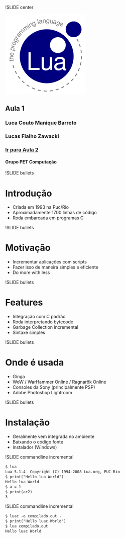 !SLIDE center

![](lua.png)

## Aula 1
### Luca Couto Manique Barreto
### Lucas Fialho Zawacki
### [Ir para Aula 2](#55)
#### Grupo PET Computação

!SLIDE bullets 

# Introdução #

* Criada em 1993 na Puc/Rio
* Aproximadamente 1700 linhas de código
* Roda embarcada em programas C

!SLIDE bullets 

# Motivação

* Incrementar aplicações com scripts
* Fazer isso de maneira simples e eficiente
* Do more with less

!SLIDE bullets 

# Features

* Integração com C padrão
* Roda interpretando bytecode
* Garbage Collection incremental
* Sintaxe simples

!SLIDE bullets 

# Onde é usada

* Ginga
* WoW / WarHammer Online / Ragnarök Online
* Consoles da Sony (principalmente PSP)
* Adobe Photoshop Lightroom

!SLIDE bullets 

# Instalação

* Geralmente vem integrada no ambiente
* Baixando o código fonte
* Instalador (Windows)

!SLIDE commandline incremental 

    $ lua
    Lua 5.1.4  Copyright (C) 1994-2008 Lua.org, PUC-Rio
    $ print("Hello lua World")
    Hello lua World
    $ a = 1
    $ print(a+2)
    3

!SLIDE commandline incremental 

    $ luac -o compilado.out -
    $ print("Hello luac World") 
    $ lua compilado.out 
    Hello luac World

